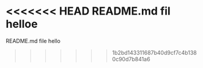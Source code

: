 <<<<<<< HEAD
README.md fil
helloe
=======
README.md file
hello
>>>>>>> 1b2bd143311687b40d9cf7c4b1380c90d7b841a6

